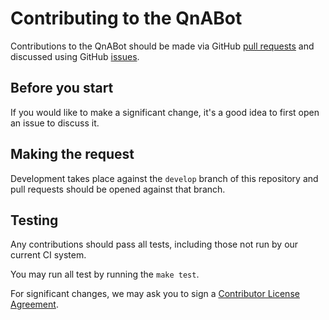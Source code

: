 # Contributing to the QnABot

Contributions to the QnABot should be made via GitHub [pull
requests](https://github.com/aws-solutions/qna-bot-on-aws/pulls) and discussed using
GitHub [issues](https://github.com/aws-solutions/qna-bot-on-aws/issues).

## Before you start

If you would like to make a significant change, it's a good idea to first open
an issue to discuss it.

## Making the request

Development takes place against the `develop` branch of this repository and pull
requests should be opened against that branch.

## Testing

Any contributions should pass all tests, including those not run by our
current CI system.

You may run all test by running the `make test`.

For significant changes, we may ask you to sign a [Contributor License
Agreement](http://en.wikipedia.org/wiki/Contributor_License_Agreement).
